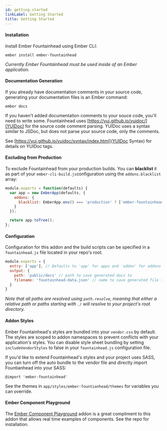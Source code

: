 ```yaml
---
id: getting-started
linkLabel: Getting Started
title: Getting Started
---
```


#### Installation
Install Ember Fountainhead using Ember CLI:

`ember install ember-fountainhead`

_Currently Ember Fountainhead must be used inside of an Ember application._

#### Documentation Generation
If you already have documentation comments in your source code, generating your documentation files is an Ember command:

`ember docs`

If you haven't added documentation comments to your souce code, you'll need to
write some. Fountainhead uses [https://yui.github.io/yuidoc/](YUIDoc) for the
source code comment parsing. YUIDoc uses a syntax similar to JSDoc, but does not
parse your source code, only the comments.

See [https://yui.github.io/yuidoc/syntax/index.html](YUIDoc Syntax) for details
on YUIDoc tags.

#### Excluding from Production
To exclude Fountainhead from your production builds. You can **blacklist** it as
part of your `ember-cli-build.js`configuration using the `addons.blacklist`
array:

```javascript
module.exports = function(defaults) {
  var app = new EmberApp(defaults, {
    addons: {
      blacklist: EmberApp.env() === 'production' ? ['ember-fountainhead'] : []
    }
  });

  return app.toTree();
};
```

#### Configuration
Configuration for this addon and the build scripts can be specified in a
`fountainhead.js` file located in your repo's root.

```javascript
module.exports = {
  entry: ['app'], // Defaults to 'app' for apps and 'addon' for addons
  output: {
    path: 'public/docs' // path to save generated docs to
    filename: 'fountainhead-data.json' // name to save generated file to
  }
}
```

_Note that all paths are resolved using `path.resolve`, meaning that
either a relative path or paths starting with `./` will resolve to
your project's root directory._

#### Addon Styles
Ember Fountainhead's styles are bundled into your `vendor.css` by
default. The styles are scoped to addon namespaces to prevent conflicts with
your application's styles. You can disable style sheet bundling by setting
`includeVendorStyles` to false in your `fountainhead.js` configuration file.

If you'd like to extend Fountainhead's styles and your project uses SASS, you
can turn off the auto bundle to the vendor file and directly import Fountianhead
into your SASS:

`@import 'ember-fountainhead'`

See the themes in `app/styles/ember-fountianhead/themes` for variables you can
override.

#### Ember Component Playground
The [Ember Component Playground](https://github.com/healthsparq/ember-component-playground)
addon is a great compliment to this addon that allows real time examples of
components. See the repo for installation.
